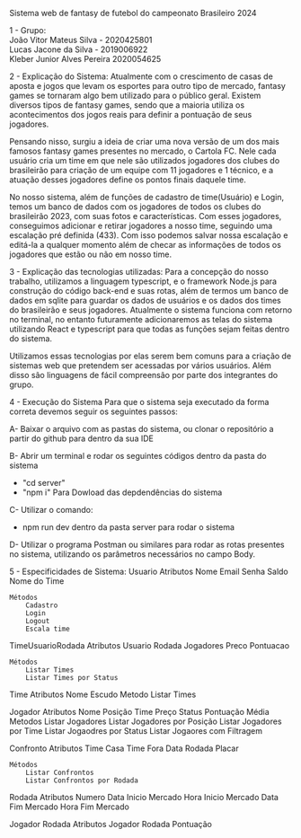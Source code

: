 Sistema web de fantasy de futebol do campeonato Brasileiro 2024

1 - Grupo:<br>
João Vitor Mateus Silva - 2020425801 <br>
Lucas Jacone da Silva - 2019006922 <br>
Kleber Junior Alves Pereira 2020054625

2 - Explicação do Sistema:
Atualmente com o crescimento de casas de aposta e jogos que levam os esportes para outro tipo de mercado, fantasy games se tornaram algo bem
utilizado para o público geral. Existem diversos tipos de fantasy games, sendo que a maioria utiliza os acontecimentos dos jogos reais para definir
a pontuação de seus jogadores.

Pensando nisso, surgiu a ideia de criar uma nova versão de um dos mais famosos fantasy games presentes no mercado, o Cartola FC. Nele cada usuário cria um time em que nele são utilizados jogadores dos clubes do brasileirão para criação de um equipe com 11 jogadores e 1 técnico, e a atuação desses jogadores define os pontos finais daquele time.

No nosso sistema, além de funções de cadastro de time(Usuário) e Login, temos um banco de dados com os jogadores de todos os clubes do brasileirão 2023, com suas fotos e características. Com esses jogadores, conseguimos adicionar e retirar jogadores a nosso time, seguindo uma escalação pré definida (433). Com isso podemos salvar nossa escalação e editá-la a qualquer momento além de checar as informações de todos os jogadores que estão ou não em nosso time.

3 - Explicação das tecnologias utilizadas:
Para a concepção do nosso trabalho, utilizamos a linguagem typescript, e o framework Node.js para construção do código back-end e suas rotas, além 
de termos um banco de dados em sqlite para guardar os dados de usuários e os dados dos times do brasileirão e seus jogadores.
Atualmente o sistema funciona com retorno no terminal, no entanto futuramente adicionaremos as telas do sistema utilizando React e typescript para
que todas as funções sejam feitas dentro do sistema.

Utilizamos essas tecnologias por elas serem bem comuns para a criação de sistemas web que pretendem ser acessadas por vários usuários. Além disso são linguagens de fácil compreensão por parte dos integrantes do grupo.

4 - Execução do Sistema
Para que o sistema seja executado da forma correta devemos seguir os seguintes passos:<br/>

A- Baixar o arquivo com as pastas do sistema, ou clonar o repositório a partir do github para dentro da sua IDE<br/>

B- Abrir um terminal e rodar os seguintes códigos dentro da pasta do sistema
- "cd server"
- "npm i" Para Dowload das depdendências do sistema<br/>

C- Utilizar o comando:
  - npm run dev dentro da pasta server para rodar o sistema

D- Utilizar o programa Postman ou similares para rodar as rotas presentes no sistema, utilizando os parâmetros necessários no campo Body.

5 - Especificidades de Sistema:
Usuario
    Atributos
        Nome
        Email
        Senha
        Saldo
        Nome do Time

    Métodos
        Cadastro
        Login
        Logout
        Escala time

TimeUsuarioRodada
    Atributos
        Usuario
        Rodada
        Jogadores
        Preco
        Pontuacao

    Métodos
        Listar Times
        Listar Times por Status

Time
    Atributos
        Nome
        Escudo
    Metodo
        Listar Times

Jogador
    Atributos
        Nome
        Posição
        Time
        Preço
        Status
        Pontuação Média
    Metodos
        Listar Jogadores
        Listar Jogadores por Posição
        Listar Jogadores por Time
        Listar Jogaodres por Status
        Listar Jogaores com Filtragem

Confronto
    Atributos
        Time Casa
        Time Fora
        Data
        Rodada
        Placar

    Métodos
        Listar Confrontos
        Listar Confrontos por Rodada

Rodada
    Atributos
        Numero
        Data Inicio Mercado
        Hora Inicio Mercado
        Data Fim Mercado
        Hora Fim Mercado

Jogador Rodada
    Atributos
        Jogador
        Rodada
        Pontuação

